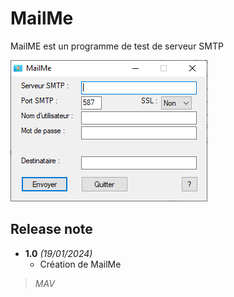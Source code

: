 # MailMe
MailME est un programme de test de serveur SMTP

![MarkdownViewer++](https://raw.githubusercontent.com/tatascorp/mavapps/main/MAVAPPS/MailMe/MailMe_img-01.png)
## Release note
* **1.0** *(19/01/2024)*
    * Création de MailMe

>*MAV*